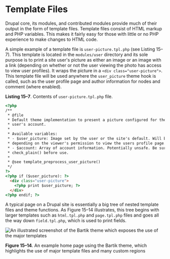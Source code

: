 # Template Files

Drupal core, its modules, and contributed modules provide much of their output in the form of template files. Template files consist of HTML markup and PHP variables. This makes it fairly easy for those with little or no PHP experience to make changes to HTML code.

A simple example of a template file is `user-picture.tpl.php` (see Listing 15–7). This template is located in the `modules/user` directory and its sole purpose is to print a site user's picture as either an image or an image with a link (depending on whether or not the user viewing the photo has access to view user profiles). It wraps the picture in a `<div class="user-picture">`. This template file will be used anywhere the `user_picture` theme hook is called, such as the user profile page and author information for nodes and comment (where enabled).

**Listing 15–7**. Contents of `user-picture.tpl.php` file.

```html
<?php
/**
 * @file
 * Default theme implementation to present a picture configured for the
 * user's account.
 *
 * Available variables:
 * - $user_picture: Image set by the user or the site's default. Will be linked
 * depending on the viewer's permission to view the users profile page.
 * - $account: Array of account information. Potentially unsafe. Be sure to
 * check_plain() before use.
 *
 * @see template_preprocess_user_picture()
 */
?>
<?php if ($user_picture): ?> 
  <div class="user-picture">
    <?php print $user_picture; ?>
  </div>
<?php endif; ?>
```

A typical page on a Drupal site is essentially a big tree of nested template files and theme functions. As Figure 15–14 illustrates, this tree begins with larger templates such as `html.tpl.php` and `page.tpl.php` files and goes all the way down `field.tpl.php`, which is used to print fields.

![An illustrated screenshot of the Bartik theme which exposes the use of the major templates](http://themery.com/sites/default/files/figure-15-14.png)

**Figure 15–14**. An example home page using the Bartik theme, which highlights the use of major template files and many custom regions